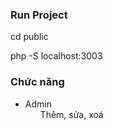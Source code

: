 <h3>Run Project</h1>
<p> cd public</p>
<p>php -S localhost:3003</p>
<h3>Chức năng</h3>
<ul>
  <li>Admin
  <ol>Thêm, sửa, xoá<ol>
  </li>
</ul>
